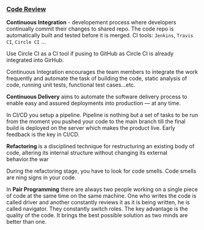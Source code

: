 ### [Code Review](https://medium.com/palantir/code-review-best-practices-19e02780015f)

__Continuous Integration__ - developement process where developers continually commit their changes to shared repo. The code repo is automatically built and tested before it is merged. CI tools: `Jenkins`, `Travis CI`, `Circle CI` ...

Use Circle CI as a CI tool if pusing to GitHub as Circle CI is already integrated into GirHub.

Continuous Integration encourages the team members to integrate the work frequently and automate the task of building the code, static analysis of code, running unit tests, functional test cases…etc.

__Continuous Delivery__ aims to automate the software delivery process to enable easy and assured deployments into production — at any time.

In CI/CD you setup a pipeline. Pipeline is nothing but a set of tasks to be run from the moment you pushed your code to the main branch till the final build is deployed on the server which makes the product live. Early feedback is the key in CI/CD.

__Refactoring__ is a disciplined technique for restructuring an existing body of code, altering its internal structure without changing its external behavior.the war

During the refactoring stage, you have to look for code smells. Code smells are ning signs in your code.

In __Pair Programming__ there are always two people working on a single piece of code at the same time on the same machine. One who writes the code is called driver and another constantly reviews it as it is being written, he is called navigator. They constantly switch roles. The key advantage is the quality of the code. It brings the best possible solution as two minds are better than one. 
